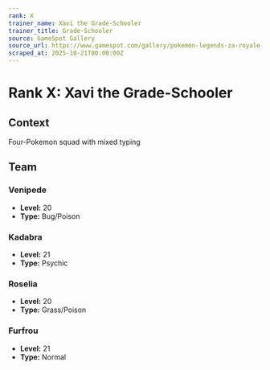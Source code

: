 ```yaml
---
rank: X
trainer_name: Xavi the Grade-Schooler
trainer_title: Grade-Schooler
source: GameSpot Gallery
source_url: https://www.gamespot.com/gallery/pokemon-legends-za-royale-trainers/2900-7141/
scraped_at: 2025-10-21T00:00:00Z
---
```


# Rank X: Xavi the Grade-Schooler

## Context
Four-Pokemon squad with mixed typing

## Team

### Venipede
- **Level:** 20
- **Type:** Bug/Poison

### Kadabra
- **Level:** 21
- **Type:** Psychic

### Roselia
- **Level:** 20
- **Type:** Grass/Poison

### Furfrou
- **Level:** 21
- **Type:** Normal
